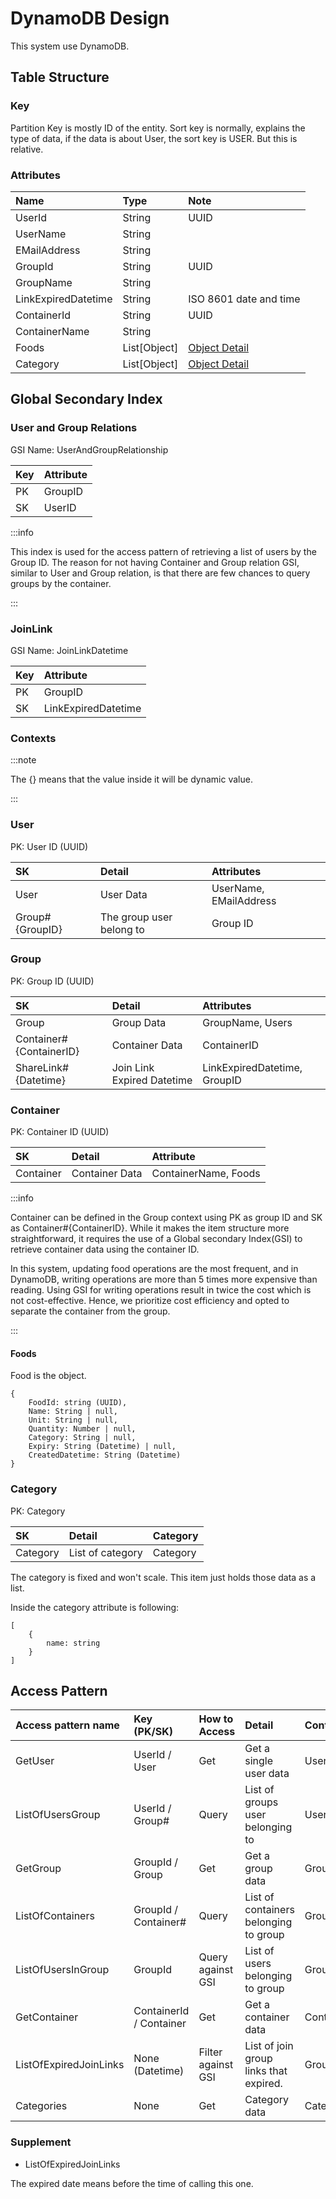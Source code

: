 # DynamoDB Design

This system use DynamoDB.

## Table Structure

### Key

Partition Key is mostly ID of the entity.
Sort key is normally, explains the type of data, if the data is about User, the sort key is USER. But this is relative.

### Attributes

| Name                | Type         | Note                                |
|:--------------------|:-------------|:------------------------------------|
| UserId              | String       | UUID                                |
| UserName            | String       |                                     |
| EMailAddress        | String       |                                     |
| GroupId             | String       | UUID                                |
| GroupName           | String       |                                     |
| LinkExpiredDatetime | String       | ISO 8601 date and time              | 
| ContainerId         | String       | UUID                                |
| ContainerName       | String       |                                     |
| Foods               | List[Object] | [Object Detail](/database#foods)    |
| Category            | List[Object] | [Object Detail](/database#category) |

## Global Secondary Index

### User and Group Relations

GSI Name: UserAndGroupRelationship

| Key | Attribute |
|:----|:----------|
| PK  | GroupID   |
| SK  | UserID    |

:::info

This index is used for the access pattern of retrieving a list of users by the Group ID.
The reason for not having Container and Group relation GSI, similar to User and Group relation, is that there are few chances to query groups by the container.

:::

### JoinLink

GSI Name: JoinLinkDatetime

| Key | Attribute           |
|:----|:--------------------|
| PK  | GroupID             |
| SK  | LinkExpiredDatetime |

### Contexts

:::note

The {} means that the value inside it will be dynamic value.

:::

### User

PK: User ID (UUID)

| SK              | Detail                   | Attributes             |
|:----------------|:-------------------------|:-----------------------|
| User            | User Data                | UserName, EMailAddress |
| Group#{GroupID} | The group user belong to | Group ID               |

### Group

PK: Group ID (UUID)

| SK                      | Detail                     | Attributes                   |
|:------------------------|:---------------------------|:-----------------------------|
| Group                   | Group Data                 | GroupName, Users             |
| Container#{ContainerID} | Container Data             | ContainerID                  |
| ShareLink#{Datetime}    | Join Link Expired Datetime | LinkExpiredDatetime, GroupID |

### Container

PK: Container ID (UUID)

| SK        | Detail         | Attribute            |
|:----------|:---------------|:---------------------|
| Container | Container Data | ContainerName, Foods |

:::info

Container can be defined in the Group context using PK as group ID and SK as Container#{ContainerID}.
While it makes the item structure more straightforward, it requires the use of a Global secondary Index(GSI) to retrieve container data using the container ID.

In this system, updating food operations are the most frequent, and in DynamoDB, writing operations are more than 5 times more expensive than reading.
Using GSI for writing operations result in twice the cost which is not cost-effective. Hence, we prioritize cost efficiency and opted to separate the container from the group.

:::

#### Foods

Food is the object.

```object
{
    FoodId: string (UUID),
    Name: String | null,
    Unit: String | null,
    Quantity: Number | null,
    Category: String | null,
    Expiry: String (Datetime) | null,
    CreatedDatetime: String (Datetime)
}
```

### Category

PK: Category

| SK       | Detail           | Category |
|:---------|:-----------------|:---------|
| Category | List of category | Category |

The category is fixed and won't scale.
This item just holds those data as a list.

Inside the category attribute is following:

```object
[
    {
        name: string
    }
]
```

## Access Pattern

| Access pattern name    | Key (PK/SK)             | How to Access      | Detail                                 | Context   |
|:-----------------------|:------------------------|:-------------------|:---------------------------------------|:----------|
| GetUser                | UserId / User           | Get                | Get a single user data                 | User      |
| ListOfUsersGroup       | UserId / Group#         | Query              | List of groups user belonging to       | User      |
| GetGroup               | GroupId / Group         | Get                | Get a group data                       | Group     |
| ListOfContainers       | GroupId / Container#    | Query              | List of containers belonging to group  | Group     |
| ListOfUsersInGroup     | GroupId                 | Query against GSI  | List of users belonging to group       | Group     |
| GetContainer           | ContainerId / Container | Get                | Get a container data                   | Container |
| ListOfExpiredJoinLinks | None (Datetime)         | Filter against GSI | List of join group links that expired. | Group     |
| Categories             | None                    | Get                | Category data                          | Category  |


### Supplement

* ListOfExpiredJoinLinks

The expired date means before the time of calling this one.

